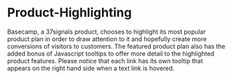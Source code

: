 # Product-Highlighting
Basecamp, a 37signals product, chooses to highlight its most popular product plan in order to draw attention to it and hopefully create more conversions of visitors to customers. The featured product plan also has the added bonus of Javascript tooltips to offer more detail to the highlighted product features. Please notice that each link has its own tooltip that appears on the right hand side when a text link is hovered.
